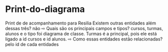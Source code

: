 # Print-do-diagrama
Print  de de acompanhamento para Resilia 
Existem outras entidades além dessas três?
não
⇨ Quais são os principais campos e tipos?
cursos, turmas, alunos e o tipo foi diagrama de classe.
Turmas é a principal, pois ele está ligado a id cursos e id alunos.
⇨ Como essas entidades estão relacionadas?
pelo id de cada entidades
